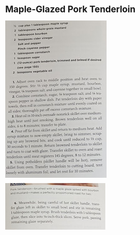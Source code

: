 # Maple-Glazed Pork Tenderloin

![Untitled](Maple-Glazed%20Pork%20Tenderloin%20414b93dafcf54b68ae624999c9e5f093/Untitled.png)

![Untitled](Maple-Glazed%20Pork%20Tenderloin%20414b93dafcf54b68ae624999c9e5f093/Untitled%201.png)